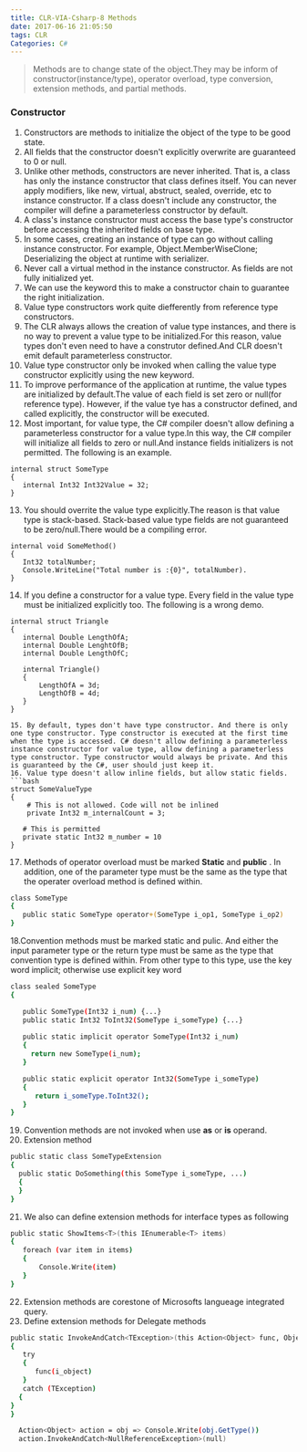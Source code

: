 ```yaml
---
title: CLR-VIA-Csharp-8 Methods
date: 2017-06-16 21:05:50
tags: CLR
Categories: C#
---
```

> Methods are to change state of the object.They may be inform of constructor(instance/type), operator overload, type conversion, extension methods, and partial methods.
<!--more-->

### Constructor ###

1. Constructors are methods to initialize the object of the type to be good state.
2. All fields that the constructor doesn't explicitly overwrite are guaranteed to 0 or null.
3. Unlike other methods, constructors are never inherited. That is, a class has only the instance constructor that class defines itself. You can never apply modifiers, like new, virtual, abstruct, sealed, override, etc to instance constructor. If a class doesn't include any constructor, the compiler will define a parameterless constructor by default.
4. A class's instance constructor must access the base type's constructor before accessing the inherited fields on base type.
5. In some cases, creating an instance of type can go without calling instance constructor. For example, Object.MemberWiseClone; Deserializing the object at runtime with serializer.
6. Never call a virtual method in the instance constructor. As fields are not fully initialized yet.
7. We can use the keyword this to make a constructor chain to guarantee the right initialization.
8. Value type constructors work quite diefferently from reference type constructors.
9. The CLR always allows the creation of value type instances, and there is no way to prevent a value type to be initialized.For this reason, value types don't even need to have a construtor defined.And CLR doesn't emit default parameterless constructor.
10. Value type constructor only be invoked when calling the value type constructor explicitly using the new keyword.
11. To improve performance of the application at runtime, the value types are initialized by default.The value of each field is set zero or null(for reference type). However, if the value tye has a constructor defined, and called explicitly, the constructor will be executed.
12. Most important, for value type, the C# compiler doesn't allow defining a parameterless constructor for a value type.In this way, the C# compiler will initialize all fields to zero or null.And instance fields initializers is not permitted. The following is an example. 
```
internal struct SomeType
{
   internal Int32 Int32Value = 32;
}
```
13. You should overrite the value type explicitly.The reason is that value type is stack-based. Stack-based value type fields are not guaranteed to be zero/null.There would be a compiling error.  
```
internal void SomeMethod()
{
   Int32 totalNumber;
   Console.WriteLine("Total number is :{0}", totalNumber).
}
```
14. If you define a constructor for a value type. Every field in the value type must be initialized explicitly too. The following is a wrong demo.
```
internal struct Triangle
{
   internal Double LengthOfA;
   internal Double LenghtOfB;
   internal Double LengthOfC;

   internal Triangle()
   {
       LengthOfA = 3d;
       LengthOfB = 4d;
   }
}

15. By default, types don't have type constructor. And there is only one type constructor. Type constructor is executed at the first time when the type is accessed. C# doesn't allow defining a parameterless instance constructor for value type, allow defining a parameterless type constructor. Type constructor would always be private. And this is guaranteed by the C#, user should just keep it.
16. Value type doesn't allow inline fields, but allow static fields.
```bash
struct SomeValueType
{
    # This is not allowed. Code will not be inlined
    private Int32 m_internalCount = 3;

   # This is permitted
   private static Int32 m_number = 10
}

```
17. Methods of operator overload must be marked **Static** and **public** . In addition, one of the parameter type must be the same as the type that the operater overload method is defined within.
```bash
class SomeType
{
   public static SomeType operator+(SomeType i_op1, SomeType i_op2)
}
```
18.Convention methods must be marked static and pulic. And either the input parameter type or the return type must be same as the type that convention type is defined within. From other type to this type, use the key word implicit; otherwise use explicit key word
```bash
class sealed SomeType
{

   public SomeType(Int32 i_num) {...}
   public static Int32 ToInt32(SomeType i_someType) {...}
   
   public static implicit operator SomeType(Int32 i_num)
   {
     return new SomeType(i_num);
   }

   public static explicit operator Int32(SomeType i_someType)
   {
      return i_someType.ToInt32();
   } 
}
```
19. Convention methods are not invoked when use **as** or **is** operand.
20. Extension method
```bash
public static class SomeTypeExtension
{
  public static DoSomething(this SomeType i_someType, ...)
  {
  }
}
```
21. We also can define extension methods for interface types as following
```bash
public static ShowItems<T>(this IEnumerable<T> items)
{ 
   foreach (var item in items)
   {
       Console.Write(item)
   }
}
```
22. Extension methods are corestone of Microsofts langueage integrated query. 
23. Define extension methods for Delegate methods
```bash
public static InvokeAndCatch<TException>(this Action<Object> func, Object i_object) where TException : Exception
{
   try
   {
      func(i_object)
   }
   catch (TException)
  {
}
}
```
```bash
  Action<Object> action = obj => Console.Write(obj.GetType())
  action.InvokeAndCatch<NullReferenceException>(null)
```

